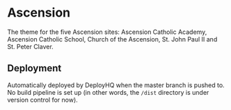# Ascension

The theme for the five Ascension sites: Ascension Catholic Academy, Ascension Catholic School, Church of the Ascension, St. John Paul II and St. Peter Claver.

## Deployment

Automatically deployed by DeployHQ when the master branch is pushed to. No build pipeline is set up (in other words, the `/dist` directory is under version control for now).
